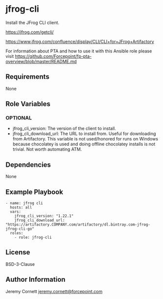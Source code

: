 # jfrog-cli

Install the JFrog CLI client. 

https://jfrog.com/getcli/

https://www.jfrog.com/confluence/display/CLI/CLI+for+JFrog+Artifactory

For information about PTA and how to use it with this Ansible role please visit https://github.com/Forcepoint/fp-pta-overview/blob/master/README.md

## Requirements

None

## Role Variables

### OPTIONAL

* jfrog_cli_version: The version of the client to install.
* jfrog_cli_download_url: The URL to install from. Useful for downloading from Artifactory. 
  This variable is not used/honored for runs on Windows because chocolatey is used 
  and doing offline chocolatey installs is not trivial. Not worth automating ATM.

## Dependencies

None

## Example Playbook

    - name: jfrog cli
      hosts: all
      vars:
        jfrog_cli_version: "1.22.1"
        jfrog_cli_download_url: "https://artifactory.COMPANY.com/artifactory/dl.bintray.com-jfrog-jfrog-cli-go"
      roles:
        - role: jfrog-cli

## License

BSD-3-Clause

## Author Information

Jeremy Cornett <jeremy.cornett@forcepoint.com>
